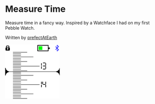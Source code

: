 # Measure Time

Measure time in a fancy way. Inspired by a Watchface I had on my first Pebble Watch.

Written by [prefectAtEarth](https://www.github.com/prefectAtEarth)

![](measuretime.png)